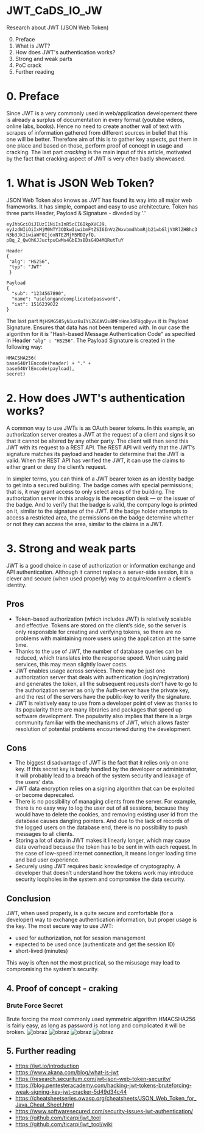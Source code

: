 # JWT_CaDS_IO_JW

Research about JWT (JSON Web Token)

0. Preface
1. What is JWT?
2. How does JWT's authentication works?
3. Strong and weak parts
4. PoC crack
5. Further reading

# 0. Preface

Since JWT is a very commonly used in web/application developement there is already a surplus of documentation in every format (youtube videos, online labs, books). Hence no need to create another wall of text with scrapes of information gathered from different sources in belief that this one will be better. Therefore aim of this is to gather key aspects, put them in one place and based on those, perform proof of concept in usage and cracking. The last part _cracking_ is the main input of this article, motivated by the fact that cracking aspect of JWT is very often badly showcased.

# 1. What is JSON Web Token?

JSON Web Token also knows as JWT has found its way into all major web frameworks. It has simple, compact and easy to use architecture. Token has three parts Header, Payload & Signature - diveded by '.'

`eyJhbGciOiJIUzI1NiIsInR5cCI6IkpXVCJ9.
eyJzdWIiOiIxMjM0NTY3ODkwIiwibmFtZSI6InVzZWxvbmdhbmRjb21wbGljYXRlZHBhc3N3b3JkIiwiaWF0IjoxNTE2MjM5MDIyfQ.
pBq_Z_QwOhKJJuctpuCwMs4GbE3sBDsG4D4MQRutTuY`

```
Header
{
 "alg": "HS256",
 "typ": "JWT"
 }

Payload
{
  "sub": "1234567890",
  "name": "uselongandcomplicatedpassword",
  "iat": 1516239022
}
```

The last part `MjHSMG585yN1uz8uIYiZGOAV2uBMFnHnnJdFUgqDyvs` it is Payload Signature. Ensures that data has not been tempered with. In our case the algorithm for it is "Hash-based Message Authentication Code" as specified in Header `"alg" : "HS256"`. The Payload Signature is created in the following way:

```
HMACSHA256(
base64UrlEncode(header) + "." +
base64UrlEncode(payload),
secret)
```

# 2. How does JWT's authentication works?

A common way to use JWTs is as OAuth bearer tokens. In this example, an authorization server creates a JWT at the request of a client and signs it so that it cannot be altered by any other party. The client will then send this JWT with its request to a REST API. The REST API will verify that the JWT’s signature matches its payload and header to determine that the JWT is valid. When the REST API has verified the JWT, it can use the claims to either grant or deny the client’s request.

In simpler terms, you can think of a JWT bearer token as an identity badge to get into a secured building. The badge comes with special permissions; that is, it may grant access to only select areas of the building. The authorization server in this analogy is the reception desk — or the issuer of the badge. And to verify that the badge is valid, the company logo is printed on it, similar to the signature of the JWT. If the badge holder attempts to access a restricted area, the permissions on the badge determine whether or not they can access the area, similar to the claims in a JWT.

# 3. Strong and weak parts

JWT is a good choice in case of authorization or information exchange and API authentication. Although it cannot replace a server-side session, it is a clever and secure (when used properly) way to acquire/confirm a client's identity.

## Pros

- Token-based authorization (which includes JWT) is relatively scalable and effective. Tokens are stored on the client’s side, so the server is only responsible for creating and verifying tokens, so there are no problems with maintaining more users using the application at the same time.
- Thanks to the use of JWT, the number of database queries can be reduced, which translates into the response speed. When using paid services, this may mean slightly lower costs.
- JWT enables usage across services. There may be just one authorization server that deals with authentication (login/registration) and generates the token, all the subsequent requests don’t have to go to the authorization server as only the Auth-server have the private key, and the rest of the servers have the public-key to verify the signature.
- JWT is relatively easy to use from a developer point of view as thanks to its popularity there are many libraries and packages that speed up software development. The popularity also implies that there is a large community familiar with the mechanisms of JWT, which allows faster resolution of potential problems encountered during the development.

## Cons

- The biggest disadvantage of JWT is the fact that it relies only on one key. If this secret key is badly handled by the developer or administrator, it will probably lead to a breach of the system security and leakage of the users' data.
- JWT data encryption relies on a signing algorithm that can be exploited or become deprecated.
- There is no possibility of managing clients from the server. For example, there is no easy way to log the user out of all sessions, because they would have to delete the cookies, and removing existing user id from the database causes dangling pointers. And due to the lack of records of the logged users on the database end, there is no possibility to push messages to all clients.
- Storing a lot of data in JWT makes it linearly longer, which may cause data overhead because the token has to be sent in with each request. In the case of low-speed internet connection, it means longer loading time and bad user experience.
- Securely using JWT requires basic knowledge of cryptography. A developer that doesn’t understand how the tokens work may introduce security loopholes in the system and compromise the data security.

## Conclusion

JWT, when used properly, is a quite secure and comfortable (for a developer) way to exchange authentication information, but proper usage is the key.
The most secure way to use JWT:

- used for authorization, not for session management
- expected to be used once (authenticate and get the session ID)
- short-lived (minutes)

This way is often not the most practical, so the misusage may lead to compromising the system's security.

## 4. Proof of concept - craking

### Brute Force Secret
Brute forcing the most commonly used symmetric algorithm HMACSHA256 is fairly easy, as long as password is not long and complicated it will be broken.
![obraz](https://user-images.githubusercontent.com/82705344/147357754-2e22cabc-cc5d-412e-8c71-63a1abd3e898.png)
![obraz](https://user-images.githubusercontent.com/82705344/147357878-cc80b8aa-e6de-4123-ba48-4aba74d4db1f.png)
![obraz](https://user-images.githubusercontent.com/82705344/147357895-191df1eb-74e4-4b04-a0c9-465c1f4ce2cd.png)
![obraz](https://user-images.githubusercontent.com/82705344/147358225-08a3c9d8-9bf5-4612-a5d4-bad54e1e1700.png)


## 5. Further reading
- https://jwt.io/introduction
- https://www.akana.com/blog/what-is-jwt
- https://research.securitum.com/jwt-json-web-token-security/
- https://blog.pentesteracademy.com/hacking-jwt-tokens-bruteforcing-weak-signing-key-jwt-cracker-5d49d34c44
- https://cheatsheetseries.owasp.org/cheatsheets/JSON_Web_Token_for_Java_Cheat_Sheet.html
- https://www.softwaresecured.com/security-issues-jwt-authentication/
- https://github.com/ticarpi/jwt_tool
- https://github.com/ticarpi/jwt_tool/wiki
